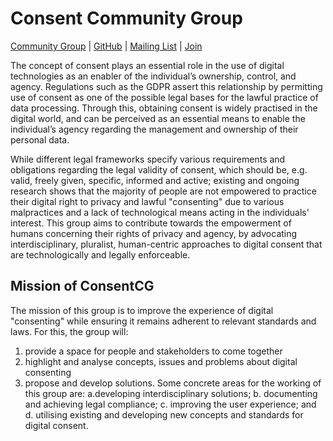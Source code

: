 # Consent Community Group

[Community Group](https://www.w3.org/community/consent/) | [GitHub](https://github.com/w3c/consentcg) | [Mailing List](https://lists.w3.org/Archives/Public/public-consent/) | [Join](https://www.w3.org/community/consent/join)

The concept of consent plays an essential role in the use of digital technologies as an enabler of the individual’s ownership, control, and agency. Regulations such as the GDPR assert this relationship by permitting use of consent as one of the possible legal bases for the lawful practice of data processing. Through this, obtaining consent is widely practised in the digital world, and can be perceived as an essential means to enable the individual’s agency regarding the management and ownership of their personal data. 

While different legal frameworks specify various requirements and obligations regarding the legal validity of consent, which should be, e.g. valid, freely given, specific, informed and active; existing and ongoing research shows that the majority of people are not empowered to practice their digital right to privacy and lawful "consenting" due to various malpractices and a lack of technological means acting in the individuals' interest. This group aims to contribute towards the empowerment of humans concerning their rights of privacy and agency, by advocating interdisciplinary, pluralist, human-centric approaches to digital consent that are technologically and legally enforceable. 

## Mission of ConsentCG

The mission of this group is to improve the experience of digital "consenting" while ensuring it remains adherent to relevant standards and laws. For this, the group will: 

1. provide a space for people and stakeholders to come together 
2. highlight and analyse concepts, issues and problems about digital consenting 
3. propose and develop solutions. Some concrete areas for the working of this group are: 
  a.developing interdisciplinary solutions; 
  b. documenting and achieving legal compliance; 
  c. improving the user experience; and 
  d. utilising existing and developing new concepts and standards for digital consent. 